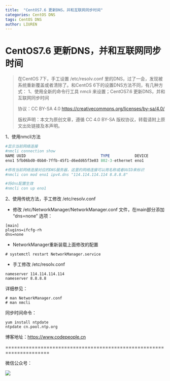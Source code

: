 ```yaml
---
title:  "CentOS7.6 更新DNS，并和互联网同步时间"
categories: CentOS DNS
tags: CentOS DNS
author: LIUREN
---
```


# CentOS7.6 更新DNS，并和互联网同步时间

> 在CentOS 7下，手工设置 /etc/resolv.conf 里的DNS，过了一会，发现被系统重新覆盖或者清除了。和CentOS 6下的设置DNS方法不同，有几种方式： 1、使用全新的命令行工具 nmcli 来设置；CentOS7.6 更新DNS，并和互联网同步时间
>
> 协议：CC BY-SA 4.0 https://creativecommons.org/licenses/by-sa/4.0/  
>
> 版权声明：本文为原创文章，遵循 CC 4.0 BY-SA 版权协议，转载请附上原文出处链接及本声明。



1、使用nmcli方法

```powershell
#显示当前网络连接
#nmcli connection show
NAME UUID                                 TYPE           DEVICE
eno1 5fb06bd0-0bb0-7ffb-45f1-d6edd65f3e03 802-3-ethernet eno1

#修改当前网络连接对应的DNS服务器，这里的网络连接可以用名称或者UUID来标识
#nmcli con mod eno1 ipv4.dns "114.114.114.114 8.8.8.8"

#将dns配置生效
#nmcli con up eno1
```

2、使用传统方法，手工修改 /etc/resolv.conf

- 修改 /etc/NetworkManager/NetworkManager.conf 文件，在main部分添加 “dns=none” 选项：

```
[main]
plugins=ifcfg-rh
dns=none
```

- NetworkManager重新装载上面修改的配置

```
# systemctl restart NetworkManager.service
```

- 手工修改 /etc/resolv.conf

```
nameserver 114.114.114.114
nameserver 8.8.8.8
```

详细参见：

```
# man NetworkManager.conf
# man nmcli
```



同步时间命令：

```shell
yum install ntpdate
ntpdate cn.pool.ntp.org
```





博客地址：<https://www.codepeople.cn>

=====================================================================

微信公众号：

![](https://www.codepeople.cn/imges/weixin_icon/weixin.jpg)